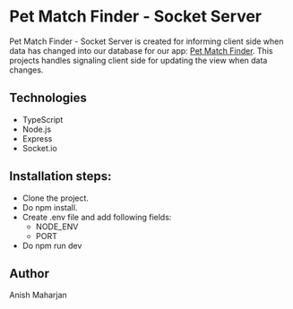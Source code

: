 # Pet Match Finder - Socket Server
Pet Match Finder - Socket Server is created for informing client side when data has changed into our database for our app: [Pet Match Finder](https://github.com/anish0123/petMatchFinderAPI). This projects handles signaling client side for updating the view when data changes.

## Technologies
- TypeScript
- Node.js
- Express
- Socket.io

## Installation steps:
- Clone the project. 
- Do npm install.
- Create .env file and add following fields:
    - NODE_ENV 
  - PORT 
- Do npm run dev

## Author
Anish Maharjan
